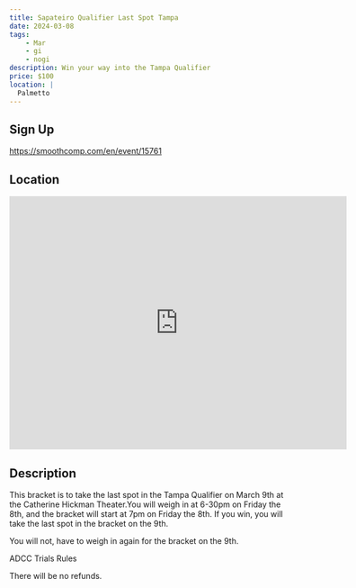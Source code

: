 ```yaml
---
title: Sapateiro Qualifier Last Spot Tampa
date: 2024-03-08
tags:
    - Mar
    - gi 
    - nogi 
description: Win your way into the Tampa Qualifier
price: $100
location: |
  Palmetto
---
```

## Sign Up
https://smoothcomp.com/en/event/15761

## Location
<iframe src="https://www.google.com/maps/embed?pb=!1m18!1m12!1m3!1d12345.6789!2d-82.5578504!3d27.5223302!2m3!1f0!2f0!3f0!3m2!1i1024!2i768!4f13.1!3m3!1m2!1s0x0%3A0x0!2z27.5223302!5e0!3m2!1sen!2sus!4v1234567890" width="600" height="450" style="border:0;" allowfullscreen="" loading="lazy"></iframe>

## Description
This bracket is to take the last spot in the Tampa Qualifier on March 9th at the Catherine Hickman Theater.You will weigh in at 6-30pm on Friday the 8th, and the bracket will start at 7pm on Friday the 8th. If you win, you will take the last spot in the bracket on the 9th.


You will not, have to weigh in again for the bracket on the 9th. 


ADCC Trials Rules


There will be no refunds.